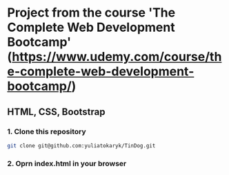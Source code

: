 # Project from the course 'The Complete Web Development Bootcamp' (https://www.udemy.com/course/the-complete-web-development-bootcamp/)
## HTML, CSS, Bootstrap
### 1. Clone this repository
```bash
git clone git@github.com:yuliatokaryk/TinDog.git
```
### 2. Oprn index.html in your browser
